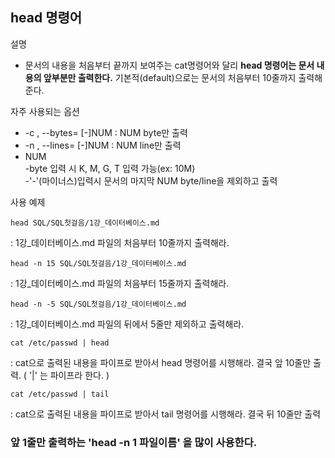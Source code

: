## head 명령어 


설명  
* 문서의 내용을 처음부터 끝까지 보여주는 cat명령어와 달리 **head 명령어는 문서 내용의 앞부분만 출력한다.** 기본적(default)으로는 문서의 처음부터 10줄까지 출력해준다. 

자주 사용되는 옵션

* -c , --bytes= \[-\]NUM    : NUM byte만 출력
* -n , --lines= \[-\]NUM    : NUM line만 출력
* NUM
    <br>-byte 입력 시 K, M, G, T 입력 가능(ex: 10M)
    <br>-'-'(마이너스)입력시 문서의 마지막 NUM byte/line을 제외하고 출력

사용 예제 

```
head SQL/SQL첫걸음/1강_데이터베이스.md
```
: 1강_데이터베이스.md 파일의 처음부터 10줄까지 출력해라.  

```
head -n 15 SQL/SQL첫걸음/1강_데이터베이스.md
```
: 1강_데이터베이스.md 파일의 처음부터 15줄까지 출력해라. 

```
head -n -5 SQL/SQL첫걸음/1강_데이터베이스.md
```
: 1강_데이터베이스.md 파일의 뒤에서 5줄만 제외하고 출력해라.


```
cat /etc/passwd | head 
```
: cat으로 출력된 내용을 파이프로 받아서 head 명령어를 시행해라. 결국 앞 10줄만 출력. ( '\|' 는 파이프라 한다. ) 

```
cat /etc/passwd | tail 
```
: cat으로 출력된 내용을 파이프로 받아서 tail 명령어를 시행해라. 결국 뒤 10줄만 출력



### 앞 1줄만 출력하는 **'head -n 1 파일이름'** 을 많이 사용한다. 